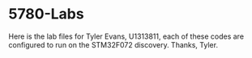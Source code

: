 # 5780-Labs
Here is the lab files for Tyler Evans, U1313811, each of these codes are configured to run on the STM32F072 discovery. 
Thanks,
Tyler. 
